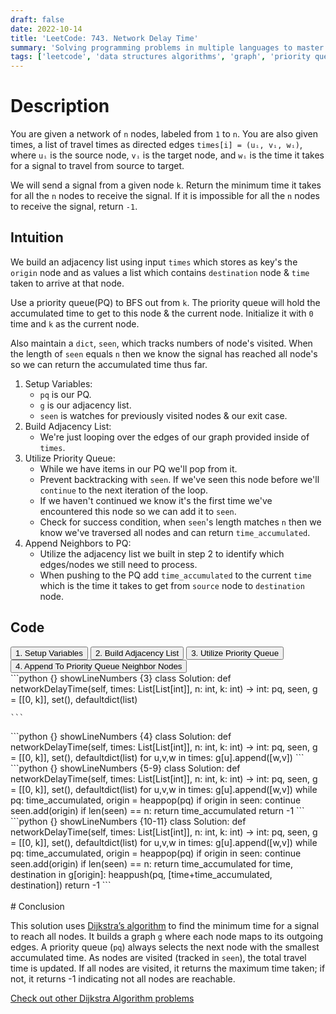 ```yaml
---
draft: false
date: 2022-10-14
title: 'LeetCode: 743. Network Delay Time'
summary: 'Solving programming problems in multiple languages to master syntax, data structures, and algorithms.'
tags: ['leetcode', 'data structures algorithms', 'graph', 'priority queue', 'python']
---
```


# Description

You are given a network of `n` nodes, labeled from `1` to `n`. You are also given times, a list of travel times as directed edges `times[i] = (uᵢ, vᵢ, wᵢ)`, where `uᵢ` is the source node, `vᵢ` is the target node, and `wᵢ` is the time it takes for a signal to travel from source to target.

We will send a signal from a given node `k`. Return the minimum time it takes for all the `n` nodes to receive the signal. If it is impossible for all the `n` nodes to receive the signal, return `-1`.

## Intuition

We build an adjacency list using input `times` which stores as key's the `origin` node and as values a list which contains `destination` node & `time` taken to arrive at that node.

Use a priority queue(PQ) to BFS out from `k`. The priority queue will hold the accumulated time to get to this node & the current node. Initialize it with `0` time and `k` as the current node.

Also maintain a `dict`, `seen`, which tracks numbers of node's visited. When the length of `seen` equals `n` then we know the signal has reached all node's so we can return the accumulated time thus far.

1. Setup Variables:
   - `pq` is our PQ.
   - `g` is our adjacency list.
   - `seen` is watches for previously visited nodes & our exit case.
2. Build Adjacency List:
   - We're just looping over the edges of our graph provided inside of `times`.
3. Utilize Priority Queue:
   - While we have items in our PQ we'll pop from it.
   - Prevent backtracking with `seen`. If we've seen this node before we'll `continue` to the next iteration of the loop.
   - If we haven't continued we know it's the first time we've encountered this node so we can add it to `seen`.
   - Check for success condition, when `seen`'s length matches `n` then we know we've traversed all nodes and can return `time_accumulated`.
4. Append Neighbors to PQ:
   - Utilize the adjacency list we built in step 2 to identify which edges/nodes we still need to process.
   - When pushing to the PQ add `time_accumulated` to the current `time` which is the time it takes to get from `source` node to `destination` node.

## Code

<div className="tab-group">
  <div className="tab">
    <button id="1" className="tablinks">1. Setup Variables</button>
    <button id="2" className="tablinks">2. Build Adjacency List</button>
    <button id="3" className="tablinks">3. Utilize Priority Queue</button>
    <button id="4" className="tablinks">4. Append To Priority Queue Neighbor Nodes</button>
  </div>

  <div id="1" className="tabcontent">
    ```python {} showLineNumbers {3}
    class Solution:
      def networkDelayTime(self, times: List[List[int]], n: int, k: int) -> int:
        pq, seen, g = [[0, k]], set(), defaultdict(list)
        
    ```
  </div>
  <div id="2" className="tabcontent">
    ```python {} showLineNumbers {4}
    class Solution:
      def networkDelayTime(self, times: List[List[int]], n: int, k: int) -> int:
        pq, seen, g = [[0, k]], set(), defaultdict(list)
        for u,v,w in times: g[u].append([w,v])
    ```
  </div>
  <div id="3" className="tabcontent">
    ```python {} showLineNumbers {5-9}
    class Solution:
      def networkDelayTime(self, times: List[List[int]], n: int, k: int) -> int:
        pq, seen, g = [[0, k]], set(), defaultdict(list)
        for u,v,w in times: g[u].append([w,v])
        while pq:
          time_accumulated, origin = heappop(pq)
          if origin in seen: continue
          seen.add(origin)
          if len(seen) == n: return time_accumulated
        return -1
    ```
  </div>
  <div id="4" className="tabcontent">
    ```python {} showLineNumbers {10-11}
    class Solution:
      def networkDelayTime(self, times: List[List[int]], n: int, k: int) -> int:
        pq, seen, g = [[0, k]], set(), defaultdict(list)
        for u,v,w in times: g[u].append([w,v])
        while pq:
          time_accumulated, origin = heappop(pq)
          if origin in seen: continue
          seen.add(origin)
          if len(seen) == n: return time_accumulated
          for time, destination in g[origin]:
            heappush(pq, [time+time_accumulated, destination])
        return -1
    ```
  </div>
</div>

<br/>
# Conclusion

This solution uses [Dijkstra’s algorithm](https://en.wikipedia.org/wiki/Dijkstra%27s_algorithm) to find the minimum time for a signal to reach all nodes.
It builds a graph `g` where each node maps to its outgoing edges.
A priority queue (`pq`) always selects the next node with the smallest accumulated time.
As nodes are visited (tracked in `seen`), the total travel time is updated.
If all nodes are visited, it returns the maximum time taken; if not, it returns -1 indicating not all nodes are reachable.

[Check out other Dijkstra Algorithm problems](/blog/data-structures-algorithms/algorithms/dijkstras)

